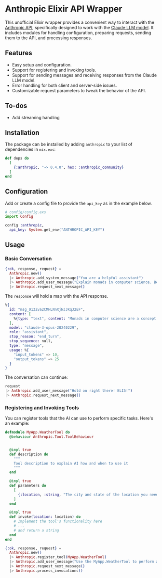 # Anthropic Elixir API Wrapper
This unofficial Elixir wrapper provides a convenient way to interact with the [Anthropic API](https://docs.anthropic.com/claude/reference/getting-started-with-the-api), specifically designed to work with the [Claude LLM model](https://docs.anthropic.com/claude/docs/intro-to-claude). It includes modules for handling configuration, preparing requests, sending them to the API, and processing responses.

## Features
- Easy setup and configuration.
- Support for registering and invoking tools.
- Support for sending messages and receiving responses from the Claude LLM model.
- Error handling for both client and server-side issues.
- Customizable request parameters to tweak the behavior of the API.

## To-dos
- Add streaming handling

## Installation
The package can be installed by adding `anthropic` to your list of dependencies in `mix.exs`:

```elixir
def deps do
  [
    {:anthropic, "~> 0.4.0", hex: :anthropic_community}
  ]
end
```

## Configuration
Add or create a config file to provide the `api_key` as in the example below.

```elixir
# config/config.exs
import Config

config :anthropic,
  api_key: System.get_env("ANTHROPIC_API_KEY")
```

## Usage
### Basic Conversation
```elixir
{:ok, response, request} =
  Anthropic.new()
  |> Anthropic.add_system_message("You are a helpful assistant")
  |> Anthropic.add_user_message("Explain monads in computer science. Be concise.")
  |> Anthropic.request_next_message()
```

The `response` will hold a map with the API response.

```elixir
%{
  id: "msg_013Zva2CMHLNnXjNJJKqJ2EF",
  content: [
    %{type: "text", content: "Monads in computer science are a concept borrowed from category theory in mathematics, applied to abstract and manage complexity in functional programming. They provide a framework for chaining operations together step by step, where each step is processed in a context that can handle aspects like computations with side effects (e.g., state changes, I/O operations), errors, or asynchronous operations, without losing the purity of functional programming."}
  ],
  model: "claude-3-opus-20240229",
  role: "assistant",
  stop_reason: "end_turn",
  stop_sequence: null,
  type: "message",
  usage: %{
    "input_tokens" => 10,
    "output_tokens" => 25
  }
}
```

The conversation can continue:

```elixir
request
|> Anthropic.add_user_message("Hold on right there! ELI5!")
|> Anthropic.request_next_message()
```

### Registering and Invoking Tools
You can register tools that the AI can use to perform specific tasks. Here's an example:

```elixir
defmodule MyApp.WeatherTool do
  @behaviour Anthropic.Tool.ToolBehaviour


  @impl true
  def description do
    """
    Tool description to explain AI how and when to use it
    """
  end

  @impl true
  def parameters do
    [
      {:location, :string, "The city and state of the location you need the weather"}
    ]
  end

  @impl true
  def invoke(location: location) do
    # Implement the tool's functionality here
    # ...
    # and return a string
  end
end

{:ok, response, request} =
  Anthropic.new()
  |> Anthropic.register_tool(MyApp.WeatherTool)
  |> Anthropic.add_user_message("Use the MyApp.WeatherTool to perform a task.")
  |> Anthropic.request_next_message()
  |> Anthropic.process_invocations()
```
